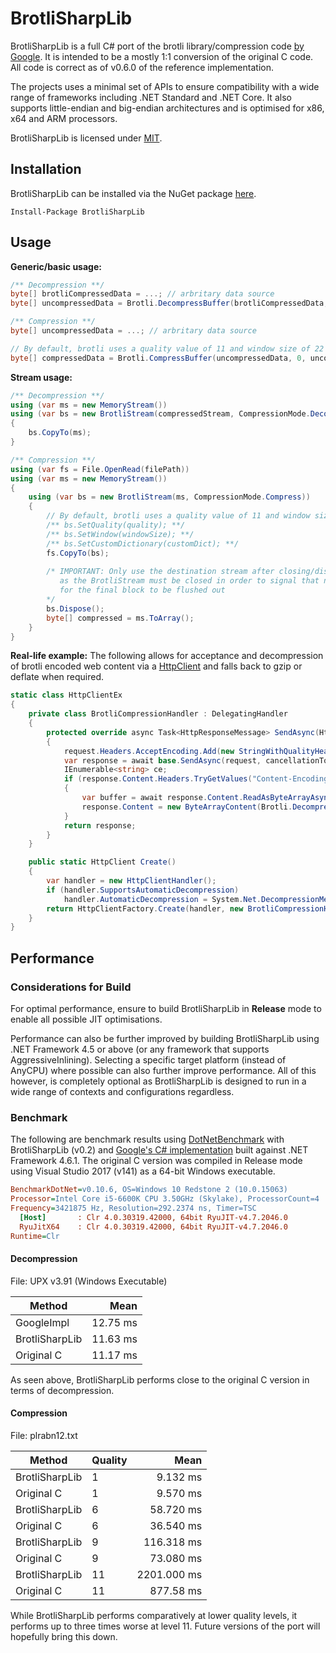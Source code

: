 # BrotliSharpLib

BrotliSharpLib is a full C# port of the brotli library/compression code [by Google](https://github.com/google/brotli). It is intended to be a mostly 1:1 conversion of the original C code. All code is correct as of v0.6.0 of the reference implementation.

The projects uses a minimal set of APIs to ensure compatibility with a wide range of frameworks including .NET Standard and .NET Core. It also supports little-endian and big-endian architectures and is optimised for x86, x64 and ARM processors.

BrotliSharpLib is licensed under [MIT](https://github.com/master131/BrotliSharpLib/blob/master/LICENSE).

## Installation
BrotliSharpLib can be installed via the NuGet package [here](https://www.nuget.org/packages/BrotliSharpLib/).
```
Install-Package BrotliSharpLib
```

## Usage
**Generic/basic usage:**
```c#
/** Decompression **/
byte[] brotliCompressedData = ...; // arbritary data source
byte[] uncompressedData = Brotli.DecompressBuffer(brotliCompressedData, 0, brotliCompressedData.Length /**, customDictionary **/);

/** Compression **/
byte[] uncompressedData = ...; // arbritary data source

// By default, brotli uses a quality value of 11 and window size of 22 if the parameters are omitted.
byte[] compressedData = Brotli.CompressBuffer(uncompressedData, 0, uncompressedData.Length /**, quality, windowSize, customDictionary **/);
```

**Stream usage:**
```c#
/** Decompression **/
using (var ms = new MemoryStream())
using (var bs = new BrotliStream(compressedStream, CompressionMode.Decompress))
{
    bs.CopyTo(ms);
}

/** Compression **/
using (var fs = File.OpenRead(filePath))
using (var ms = new MemoryStream())
{
    using (var bs = new BrotliStream(ms, CompressionMode.Compress))
    {
        // By default, brotli uses a quality value of 11 and window size of 22 if the methods are not called.
        /** bs.SetQuality(quality); **/
        /** bs.SetWindow(windowSize); **/
        /** bs.SetCustomDictionary(customDict); **/
        fs.CopyTo(bs);
        
        /* IMPORTANT: Only use the destination stream after closing/disposing the BrotliStream
           as the BrotliStream must be closed in order to signal that no more blocks are being written
           for the final block to be flushed out 
        */
        bs.Dispose();
        byte[] compressed = ms.ToArray();
    }
}
```

**Real-life example:**
The following allows for acceptance and decompression of brotli encoded web content via a [HttpClient](https://msdn.microsoft.com/en-us/library/system.net.http.httpclient(v=vs.118).aspx) and falls back to gzip or deflate when required.
```c#
static class HttpClientEx
{
    private class BrotliCompressionHandler : DelegatingHandler
    {
        protected override async Task<HttpResponseMessage> SendAsync(HttpRequestMessage request, CancellationToken cancellationToken)
        {
            request.Headers.AcceptEncoding.Add(new StringWithQualityHeaderValue("br"));
            var response = await base.SendAsync(request, cancellationToken);
            IEnumerable<string> ce;
            if (response.Content.Headers.TryGetValues("Content-Encoding", out ce) && ce.First() == "br")
            {
                var buffer = await response.Content.ReadAsByteArrayAsync();
                response.Content = new ByteArrayContent(Brotli.DecompressBuffer(buffer, 0, buffer.Length));
            }
            return response;
        }
    }

    public static HttpClient Create()
    {
        var handler = new HttpClientHandler();
        if (handler.SupportsAutomaticDecompression)
            handler.AutomaticDecompression = System.Net.DecompressionMethods.Deflate | System.Net.DecompressionMethods.GZip;
        return HttpClientFactory.Create(handler, new BrotliCompressionHandler());
    }
}
```

## Performance
### Considerations for Build
For optimal performance, ensure to build BrotliSharpLib in **Release** mode to enable all possible JIT optimisations.

Performance can also be further improved by building BrotliSharpLib using .NET Framework 4.5 or above (or any framework that supports AggressiveInlining). Selecting a specific target platform (instead of AnyCPU) where possible can also further improve performance. All of this however, is completely optional as BrotliSharpLib is designed to run in a wide range of contexts and configurations regardless.

### Benchmark

The following are benchmark results using [DotNetBenchmark](https://github.com/dotnet/BenchmarkDotNet) with BrotliSharpLib (v0.2) and [Google's C# implementation](https://github.com/google/brotli/tree/master/csharp/org/brotli/dec) built against .NET Framework 4.6.1. The original C version was compiled in Release mode using Visual Studio 2017 (v141) as a 64-bit Windows executable.

``` ini
BenchmarkDotNet=v0.10.6, OS=Windows 10 Redstone 2 (10.0.15063)
Processor=Intel Core i5-6600K CPU 3.50GHz (Skylake), ProcessorCount=4
Frequency=3421875 Hz, Resolution=292.2374 ns, Timer=TSC
  [Host]       : Clr 4.0.30319.42000, 64bit RyuJIT-v4.7.2046.0
  RyuJitX64    : Clr 4.0.30319.42000, 64bit RyuJIT-v4.7.2046.0
Runtime=Clr  
```
#### Decompression
File: UPX v3.91 (Windows Executable)

 |         Method |     Mean |
 |--------------- |---------:|
 |     GoogleImpl | 12.75 ms |
 | BrotliSharpLib | 11.63 ms | 
 |     Original C | 11.17 ms |
 
 As seen above, BrotliSharpLib performs close to the original C version in terms of decompression.

 #### Compression
 File: plrabn12.txt
 
 |         Method |  Quality |         Mean |
 |--------------- |--------- |-------------:|
 | BrotliSharpLib |        1 |     9.132 ms |
 |     Original C |        1 |     9.570 ms |
 | BrotliSharpLib |        6 |    58.720 ms |
 |     Original C |        6 |    36.540 ms |
 | BrotliSharpLib |        9 |   116.318 ms |
 |     Original C |        9 |    73.080 ms |
 | BrotliSharpLib |       11 |  2201.000 ms |
 |     Original C |       11 |    877.58 ms |
 
 While BrotliSharpLib performs comparatively at lower quality levels, it performs up to three times worse at level 11. Future versions of the port will hopefully bring this down.
